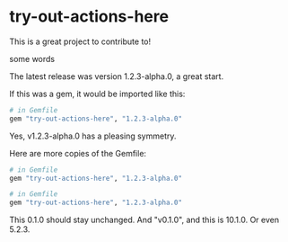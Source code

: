 # try-out-actions-here
This is a great project to contribute to!

some words

The latest release was version 1.2.3-alpha.0, a great start. 

If this was a gem, it would be imported like this:
```ruby
# in Gemfile
gem "try-out-actions-here", "1.2.3-alpha.0"
```
Yes, v1.2.3-alpha.0 has a pleasing symmetry.

Here are more copies of the Gemfile:
```ruby
# in Gemfile
gem "try-out-actions-here", "1.2.3-alpha.0"
```
```ruby
# in Gemfile
gem "try-out-actions-here", "1.2.3-alpha.0"
```
This 0.1.0 should stay unchanged. And "v0.1.0", and this is 10.1.0. Or even 5.2.3.

